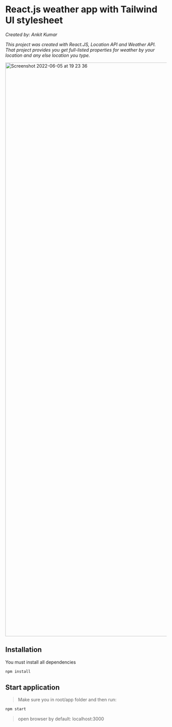 # React.js weather app with Tailwind UI stylesheet

*Created by: Ankit Kumar*

*This project was created with React.JS, Location API and Weather API. That project provides you get full-listed properties for weather by your location and any else location you type.*

<img width="1792" alt="Screenshot 2022-06-05 at 19 23 36" src="https://user-images.githubusercontent.com/106757584/172061287-e99e9d85-005e-4357-bc08-945bc378d68e.png">


## Installation
You must install all dependencies

```bash
npm install
```


## Start application
> Make sure you in root/app folder and then run:

```bash 
npm start 
```

> open browser by default: localhost:3000
